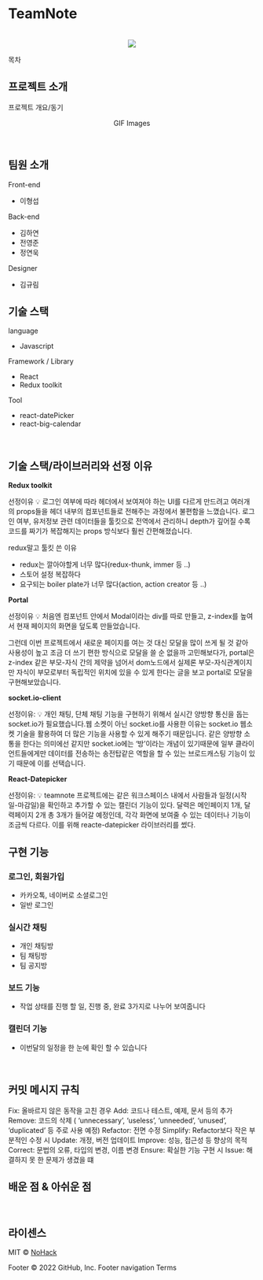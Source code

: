 # TeamNote

<p align="center">
  <br>
  <img src="./images/common/logo-sample.jpeg">
  <br>
</p>

목차

## 프로젝트 소개

<p align="justify">
프로젝트 개요/동기
</p>

<p align="center">
GIF Images
</p>

<br>

## 팀원 소개

Front-end

- 이형섭

Back-end

- 김하연
- 전영준
- 정연욱

Designer

- 김규림

## 기술 스택

language

- Javascript

Framework / Library

- React
- Redux toolkit

Tool

- react-datePicker
- react-big-calendar

<!--
| JavaScript | TypeScript |  React   |  Node   |
| :--------: | :--------: | :------: | :-----: |
|   ![js]    |   ![ts]    | ![react] | ![node] | -->

<br>

## 기술 스택/라이브러리와 선정 이유

**Redux toolkit**

선정이유
💡 로그인 여부에 따라 헤더에서 보여져야 하는 UI를 다르게 만드려고 여러개의 props들을 헤더 내부의 컴포넌트들로 전해주는 과정에서 불편함을 느꼈습니다.
로그인 여부, 유저정보 관련 데이터들을 툴킷으로 전역에서 관리하니 depth가 깊어질 수록 코드를 짜기가 복잡해지는 props 방식보다 훨씬 간편해졌습니다.

redux말고 툴킷 쓴 이유

- redux는 깔아야할게 너무 많다(redux-thunk, immer 등 ..)
- 스토어 설정 복잡하다
- 요구되는 boiler plate가 너무 많다(action, action creator 등 ..)

**Portal**

선정이유
💡 처음엔 컴포넌트 안에서 Modal이라는 div를 따로 만들고, z-index를 높여서 현재 페이지의 화면을 덮도록 만들었습니다.

그런데 이번 프로젝트에서 새로운 페이지를 여는 것 대신 모달을 많이 쓰게 될 것 같아 사용성이 높고 조금 더 쓰기 편한 방식으로 모달을 쓸 순 없을까 고민해보다가, portal은 z-index 같은 부모-자식 간의 제약을 넘어서 dom노드에서 실제론 부모-자식관계이지만 자식이 부모로부터 독립적인 위치에 있을 수 있게 한다는 글을 보고 portal로 모달을 구현해보았습니다.

**socket.io-client**

선정이유:
💡 개인 채팅, 단체 채팅 기능을 구현하기 위해서 실시간 양방향 통신을 돕는 socket.io가 필요했습니다.웹 소켓이 아닌 socket.io를 사용한 이유는 socket.io 웹소켓 기술을 활용하여 더 많은 기능을 사용할 수 있게 해주기 때문입니다. 같은 양방향 소통을 한다는 의미에선 같지만 socket.io에는 ‘방’이라는 개념이 있기때문에 일부 클라이언트들에게만 데이터를 전송하는 송전탑같은 역할을 할 수 있는 브로드캐스팅 기능이 있기 때문에 이를 선택습니다.

**React-Datepicker**

선정이유:
💡 teamnote 프로젝트에는 같은 워크스페이스 내에서 사람들과 일정(시작일-마감일)을 확인하고 추가할 수 있는 캘린더 기능이 있다. 달력은 메인페이지 1개, 달력페이지 2개 총 3개가 들어갈 예정인데, 각각 화면에 보여줄 수 있는 데이터나 기능이 조금씩 다르다. 이를 위해 reacte-datepicker 라이브러리를 썼다.

## 구현 기능

### 로그인, 회원가입

- 카카오톡, 네이버로 소셜로그인
- 일반 로그인

### 실시간 채팅

- 개인 채팅방
- 팀 채팅방
- 팀 공지방

### 보드 기능

- 작업 상태를 진행 할 일, 진행 중, 완료 3가지로 나누어 보여줍니다

### 캘린더 기능

- 이번달의 일정을 한 눈에 확인 할 수 있습니다

<br>

## 커밋 메시지 규칙

Fix: 올바르지 않은 동작을 고친 경우
Add: 코드나 테스트, 예제, 문서 등의 추가
Remove: 코드의 삭제 ( ‘unnecessary’, ‘useless’, ‘unneeded’, ‘unused’, ‘duplicated’ 등 주로 사용 예정)
Refactor: 전면 수정
Simplify: Refactor보다 작은 부분적인 수정 시
Update: 개정, 버전 업데이트
Improve: 성능, 접근성 등 향상의 목적
Correct: 문법의 오류, 타입의 변경, 이름 변경
Ensure: 확실한 기능 구현 시
Issue: 해결하지 못 한 문제가 생겼을 떄

## 배운 점 & 아쉬운 점

<p align="justify">

</p>

<br>

## 라이센스

MIT &copy; [NoHack](mailto:lbjp114@gmail.com)

<!-- Stack Icon Refernces -->

[js]: /images/stack/javascript.svg
[ts]: /images/stack/typescript.svg
[react]: /images/stack/react.svg
[node]: /images/stack/node.svg

Footer
© 2022 GitHub, Inc.
Footer navigation
Terms
